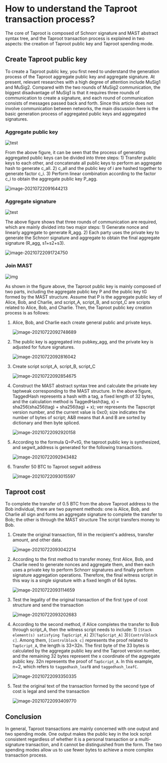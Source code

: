 # How to understand the Taproot transaction process?

The core of Taproot is composed of Schnorr signature and MAST abstract syntax tree, and the Taproot transaction process is explained in two aspects: the creation of Taproot public key and Taproot spending mode.



## Create Taproot public key

To create a Taproot public key, you first need to understand the generation process of the Taproot aggregate public key and aggregate signature. At present, relevant researches with a high degree of attention include MuSig1 and MuSig2. Compared with the two rounds of MuSig2 communication, the biggest disadvantage of MuSig1 is that it requires three rounds of communication to create a signature, and each round of communication consists of messages passed back and forth. Since this article does not involve communication between networks, the main discussion here is the basic generation process of aggregated public keys and aggregated signatures.

### Aggregate public key

![test](https://github.com/bitcoinops/taproot-workshop/blob/Colab/images/musig_intro_1.jpg?raw=1)

From the above figure, it can be seen that the process of generating aggregated public keys can be divided into three steps: 1) Transfer public keys to each other, and concatenate all public keys to perform an aggregate hash to generate c_all. 2) c_all and the public key of i are hashed together to generate factor c_i. 3) Perform linear combination according to the factor c_i to obtain the aggregate public key P_agg.

![image-20210722091644213](https://github.com/AAweidai/PictureBed/blob/master/taproot/image-20210722091644213.png?raw=true)

### Aggregate signature

![test](https://github.com/bitcoinops/taproot-workshop/blob/Colab/images/musig_intro_2.jpg?raw=1)

The above figure shows that three rounds of communication are required, which are mainly divided into two major steps: 1) Generate nonce and linearly aggregate to generate R_agg. 2) Each party uses the private key to generate the Schnorr signature and aggregate to obtain the final aggregate signature (R_agg, s1+s2+s3).

![image-20210722091724750](https://github.com/AAweidai/PictureBed/blob/master/taproot/image-20210722091724750.png?raw=true)

### Join MAST

![img](https://github.com/bitcoinops/taproot-workshop/blob/master/images/taptree0.jpg?raw=true)

As shown in the figure above, the Taproot public key is mainly composed of two parts, including the aggregate public key P and the public key tG formed by the MAST structure. Assume that P is the aggregate public key of Alice, Bob, and Charlie, and script_A, script_B, and script_C are scripts related to Alice, Bob, and Charlie. Then, the Taproot public key creation process is as follows:

1. Alice, Bob, and Charlie each create general public and private keys.

   ![image-20210722092748689](https://github.com/AAweidai/PictureBed/blob/master/taproot/image-20210722092748689.png?raw=true)

2. The public key is aggregated into pubkey_agg, and the private key is adjusted for future signatures.

   ![image-20210722092816042](https://github.com/AAweidai/PictureBed/blob/master/taproot/image-20210722092816042.png?raw=true)

3. Create script script_A, script_B, script_C

   ![image-20210722092854675](https://github.com/AAweidai/PictureBed/blob/master/taproot/image-20210722092854675.png?raw=true)

4. Construct the MAST abstract syntax tree and calculate the private key taptweak corresponding to the MAST structure. In the above figure, TaggedHash represents a hash with a tag, a fixed length of 32 bytes, and the calculation method is TaggedHash(tag, x) = sha256(sha256(tag) + sha256(tag) + x); ver represents the Tapscript version number, and the current value is 0xc0; size indicates the number of bytes of script; A&B means that A and B are sorted by dictionary and then byte spliced.

   ![image-20210722092920158](https://github.com/AAweidai/PictureBed/blob/master/taproot/image-20210722092920158.png?raw=true)

4. According to the formula Q=P+tG, the taproot public key is synthesized, and segwit_address is generated for the following transactions.

   ![image-20210722092943482](https://github.com/AAweidai/PictureBed/blob/master/taproot/image-20210722092943482.png?raw=true)

5. Transfer 50 BTC to Taproot segwit address

   ![image-20210722093015597](https://github.com/AAweidai/PictureBed/blob/master/taproot/image-20210722093015597.png?raw=true)

## Taproot cost

To complete the transfer of 0.5 BTC from the above Taproot address to the Bob individual, there are two payment methods: one is Alice, Bob, and Charlie all sign and forms an aggregate signature to complete the transfer to Bob; the other is through the MAST structure The script transfers money to Bob.

1. Create the original transaction, fill in the recipient's address, transfer amount, and other data.

   ![image-20210722093042214](https://github.com/AAweidai/PictureBed/blob/master/taproot/image-20210722093042214.png?raw=true)

2. According to the first method to transfer money, first Alice, Bob, and Charlie need to generate nonces and aggregate them, and then each uses a private key to perform Schnorr signatures and finally perform signature aggregation operations. Therefore, the final witness script in this way is a single signature with a fixed length of 64 bytes.

   ![image-20210722093114659](https://github.com/AAweidai/PictureBed/blob/master/taproot/image-20210722093114659.png?raw=true)

3. Test the legality of the original transaction of the first type of cost structure and send the transaction

   ![image-20210722093202683](https://github.com/AAweidai/PictureBed/blob/master/taproot/image-20210722093202683.png?raw=true)

4. According to the second method, if Alice completes the transfer to Bob through script_A, then the witness script needs to include: 1) `[Stack element(s) satisfying TapScript_A]` 2)`[TapScript_A]` 3)`[Controlblock c]`. Among them, `[Controlblock c]` represents the proof related to `TapScript_A`, the length is 33+32n. The first byte of the 33 bytes is calculated by the aggregate public key and the Taproot version number, and the remaining 32 bytes represent the x coordinate of the aggregate public key. 32n represents the proof of `TapScript_A`. In this example, n=2, which refers to `taggedhash_leafB` and `taggedhash_leafC`.

   ![image-20210722093350335](https://github.com/AAweidai/PictureBed/blob/master/taproot/image-20210722093350335.png?raw=true)

5. Test the original text of the transaction formed by the second type of cost is legal and send the transaction

   ![image-20210722093409770](https://github.com/AAweidai/PictureBed/blob/master/taproot/image-20210722093409770.png?raw=true)

## Conclusion

In general, Taproot transactions are mainly concerned with one output and two spending mode. One output makes the public key in the lock script consistent regardless of whether it is a personal transaction or a multi-signature transaction, and it cannot be distinguished from the form. The two spending modes allow us to use fewer bytes to achieve a more complex transaction process.